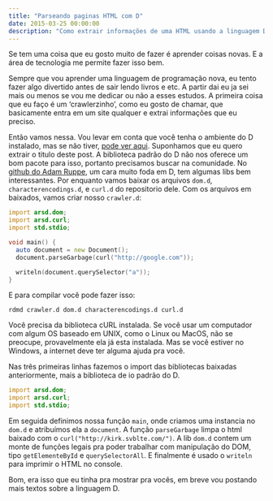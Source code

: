 ```yaml
---
title: "Parseando paginas HTML com D"
date: 2015-03-25 00:00:00
description: "Como extrair informações de uma HTML usando a linguagem D"
---
```


Se tem uma coisa que eu gosto muito de fazer é aprender coisas novas. E a área de tecnologia me permite fazer isso bem.

Sempre que vou aprender uma linguagem de programação nova, eu tento fazer algo divertido antes de sair lendo livros e etc. A partir dai eu ja sei mais ou menos se vou me dedicar ou não a esses estudos. A primeira coisa que eu faço é um ‘crawlerzinho’, como eu gosto de chamar, que basicamente entra em um site qualquer e extrai informações que eu preciso.

Então vamos nessa. Vou levar em conta que você tenha o ambiente do D instalado, mas se não tiver, [pode ver aqui](http://dlang.org/). Suponhamos que eu quero extrair o titulo deste post. A biblioteca padrão do D não nos oferece um bom pacote para isso, portanto precisamos buscar na comunidade. No [github do Adam Ruppe](https://github.com/adamdruppe/arsd), um cara muito foda em D, tem algumas libs bem interessantes. Por enquanto vamos baixar os arquivos `dom.d`, `characterencodings.d`, e `curl.d` do repositorio dele. Com os arquivos em baixados, vamos criar nosso `crawler.d`:

```d
import arsd.dom;
import arsd.curl;
import std.stdio;

void main() {
  auto document = new Document();
  document.parseGarbage(curl("http://google.com"));

  writeln(document.querySelector("a"));
}
```

E para compilar você pode fazer isso:

`rdmd crawler.d dom.d characterencodings.d curl.d`

Você precisa da biblioteca cURL instalada. Se você usar um computador com algum OS baseado em UNIX, como o Linux ou MacOS, não se preocupe, provavelmente ela já esta instalada. Mas se você estiver no Windows, a internet deve ter alguma ajuda pra você.

Nas três primeiras linhas fazemos o import das bibliotecas baixadas anteriormente, mais a biblioteca de io padrão do D.

```d
import arsd.dom;
import arsd.curl;
import std.stdio;
```

Em seguida definimos nossa função `main`, onde criamos uma instancia no `dom.d` e atribuímos ela a `document`. A função `parseGarbage` limpa o html baixado com o `curl("http://kirk.svblte.com/")`. A lib `dom.d` contem um monte de funções legais pra poder trabalhar com manipulação do DOM, tipo `getElementeById` e `querySelectorAll`. E finalmente é usado o `writeln` para imprimir o HTML no console.

Bom, era isso que eu tinha pra mostrar pra vocês, em breve vou postando mais textos sobre a linguagem D.
